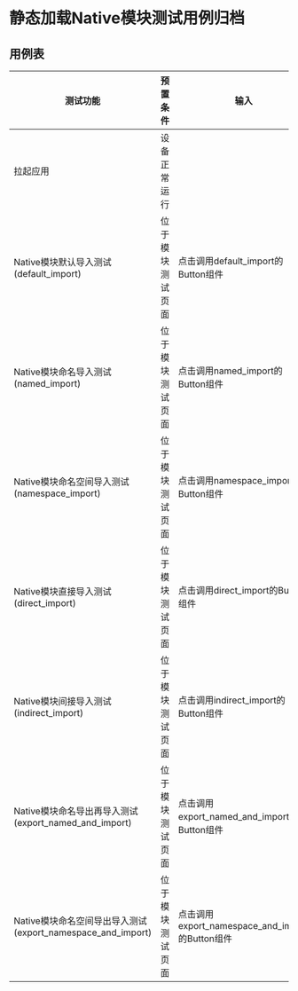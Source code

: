 #  静态加载Native模块测试用例归档

## 用例表

| 测试功能                                      | 预置条件         | 输入                                                  | 预期输出                       | 测试结果 |
|--------------------------------------------|----------------|----------------------------------------------------|----------------------------|--------|
| 拉起应用                                    | 设备正常运行       |                                                     | 成功拉起应用                     | Pass   |
| Native模块默认导入测试(default_import)      | 位于模块测试页面   | 点击调用default_import的Button组件                   | 成功完成默认导入，输出显示5             | Pass       |
| Native模块命名导入测试(named_import)       | 位于模块测试页面   | 点击调用named_import的Button组件                     | 成功完成命名导入，输出显示5             | Pass       |
| Native模块命名空间导入测试(namespace_import)| 位于模块测试页面   | 点击调用namespace_import的Button组件                 | 成功完成命名空间导入，输出显示5           | Pass       |
| Native模块直接导入测试(direct_import)      | 位于模块测试页面   | 点击调用direct_import的Button组件                    | 成功完成直接导入，输出显示5             | Pass       |
| Native模块间接导入测试(indirect_import)    | 位于模块测试页面   | 点击调用indirect_import的Button组件                  | 成功完成间接导入，输出日志显示5           | Pass       |
| Native模块命名导出再导入测试(export_named_and_import)| 位于模块测试页面 | 点击调用export_named_and_import的Button组件         | 成功完成导出再导入，输出日志显示hilog.info | Pass       |
| Native模块命名空间导出导入测试(export_namespace_and_import)| 位于模块测试页面 | 点击调用export_namespace_and_import的Button组件     | 成功完成命名空间导出导入，输出日志显示5       | Pass       |